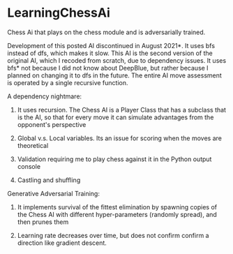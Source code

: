 # LearningChessAi

Chess Ai that plays on the chess module and is adversarially trained.

Development of this posted AI discontinued in August 2021*.
It uses bfs instead of dfs, which makes it slow. This AI is the second version of the original AI, which I recoded from scratch, due to dependency issues. It uses bfs* not because I did not know about DeepBlue, but rather because I planned on changing it to dfs in the future. The entire AI move assessment is operated by a  single recursive function.  


A dependency nightmare:  

1. It uses recursion. The Chess AI is a Player Class that has a subclass that is the AI, so that for every move it can simulate advantages from the opponent's perspective

2. Global v.s. Local variables. Its an issue for scoring when the moves are theoretical

3. Validation requiring me to play chess against it in the Python output console

4. Castling and shuffling


Generative Adversarial Training:

1. It implements survival of the fittest elimination by spawning copies of the Chess AI with different hyper-parameters (randomly spread), and then prunes them

2. Learning rate decreases over time, but does not confirm confirm a direction like gradient descent.

